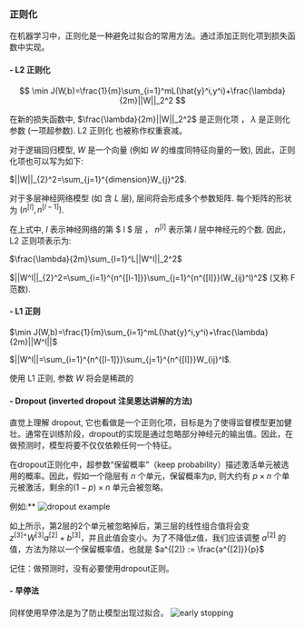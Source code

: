 ### 正则化

在机器学习中，正则化是一种避免过拟合的常用方法。通过添加正则化项到损失函数中实现。

#### - L2 正则化

$$ \min J(W,b)=\frac{1}{m}\sum_{i=1}^mL(\hat{y}^i,y^i)+\frac{\lambda}{2m}||W||_2^2 $$

在新的损失函数中, $\frac{\lambda}{2m}||W||_2^2$ 是正则化项 ， $\lambda$ 是正则化参数 (一项超参数). L2 正则化 也被称作权重衰减。

对于逻辑回归模型, $W$ 是一个向量 (例如 $W$ 的维度同特征向量的一致), 因此，正则化项也可以写为如下:

$||W||_{2}^2=\sum_{j=1}^{dimension}W_{j}^2$.

对于多层神经网络模型 (如 含 $L$ 层), 层间将会形成多个参数矩阵. 每个矩阵的形状​为 $(n^{[l]}, n^{[l-1]})$.

在上式中, $l$ 表示神经网络的第 $ l $ 层 ， $n^{[l]}$ 表示第 $l$ 层中神经元的个数.  因此， L2 正则项表示为:

$\frac{\lambda}{2m}\sum_{l=1}^L||W^l||_2^2$

$||W^l||_{2}^2=\sum_{i=1}^{n^{[l-1]}}\sum_{j=1}^{n^{[l]}}(W_{ij}^l)^2$ (又称 F范数).

#### - L1 正则

$\min J(W,b)=\frac{1}{m}\sum_{i=1}^mL(\hat{y}^i,y^i)+\frac{\lambda}{2m}||W^l||$

$||W^l||=\sum_{i=1}^{n^{[l-1]}}\sum_{j=1}^{n^{[l]}}W_{ij}^l$.

使用 L1 正则, 参数 $W$ 将会是稀疏的

#### - Dropout (inverted dropout 注吴恩达讲解的方法)

直觉上理解 dropout, 它也看做是一个正则化项，目标是为了使得监督模型更加健壮。通常在训练阶段，dropout的实现是通过忽略部分神经元的输出值。因此，在做预测时，模型将要不仅仅依赖任何一个特征。 

在dropout正则化中，超参数“保留概率”（keep probability）描述激活单元被选用的概率。因此，假如一个隐层有 $n$ 个单元，保留概率为$p$, 则大约有 $p \times n$ 个单元被激活，剩余的$(1-p)\times n$ 单元会被忽略。

例如:**
![dropout example](https://createmomo.github.io/2018/01/23/Super-Machine-Learning-Revision-Notes/dropout.png)

如上所示，第2层的2个单元被忽略掉后，第三层的线性组合值将会变 $z^{[3]=}W^{[3]}a^{[2]}+b^{[3]}$，并且此值会变小。为了不降低$z$值，我们应该调整 $a^{[2]}$ 的值，方法为除以一个保留概率值，也就是 $a^{[2]} := \frac{a^{[2]}}{p}$

记住：做预测时，没有必要使用dropout正则。

#### - 早停法

同样使用早停法是为了防止模型出现过拟合。
![early stopping](https://createmomo.github.io/2018/01/23/Super-Machine-Learning-Revision-Notes/early_stopping.png)

